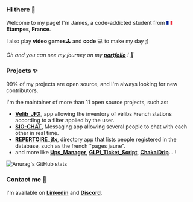 ### Hi there 👋

Welcome to my page! I'm James, a code-addicted student from <img style="width:16px;" src="/img/fra.jpg" />  **Etampes, France**.

I also play  **video games**🕹️ and **code**  💻 to make my day ;)

*Oh and you can see my journey on my **[portfolio](https://abib-james.fr)** ! 📝*

### Projects ✨

99% of my projects are open source, and I'm always looking for new contributors.

I'm the maintainer of more than 11 open source projects, such as:

* **[Velib_JFX](https://github.com/jabibamman/Velib_JFX)**, app allowing the inventory of vélibs French stations according to a filter applied by the user.
* **[SIO-CHAT](https://github.com/jabibamman/SIO-CHAT)**, Messaging app allowing several people to chat with each other in real time.
* **[REPERTOIRE_jfx](https://github.com/jabibamman/Repertoire_jfx)**, directory app that lists people registered in the database, such as the french "pages jaune".
* and more like **[Ups_Manager](https://github.com/jabibamman/Ups_Manager)**, **[GLPI_Ticket_Script](https://github.com/jabibamman/GLPI_Ticket_Script)**, **[ChakalDrip](https://github.com/jabibamman/ChakalDrip)**... !

[//]: # (### Skills & Tools 🖱️)
[//]: # (// TODO : add a list of my skills)

![Anurag's GitHub stats](https://github-readme-stats.vercel.app/api?username=jabibamman&show_icons=true&theme=radical)

### Contact me 🤝

I'm available on **[Linkedin](https://www.linkedin.com/in/jamesabib/)** and **[Discord](https://discord.com/users/144466116507467777)**.
